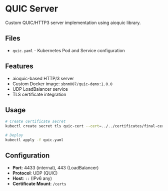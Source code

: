 # QUIC Server

Custom QUIC/HTTP3 server implementation using aioquic library.

## Files

- `quic.yaml` - Kubernetes Pod and Service configuration

## Features

- aioquic-based HTTP/3 server
- Custom Docker image: `sbnm007/quic-demo:1.0.0`
- UDP LoadBalancer service
- TLS certificate integration

## Usage

```bash
# Create certificate secret
kubectl create secret tls quic-cert --cert=../../certificates/final-cert/new-quic.crt --key=../../certificates/final-cert/new-quic.key

# Deploy
kubectl apply -f quic.yaml
```

## Configuration

- **Port**: 4433 (internal), 443 (LoadBalancer)
- **Protocol**: UDP (QUIC)
- **Host**: `::` (IPv6 any)
- **Certificate Mount**: `/certs`
